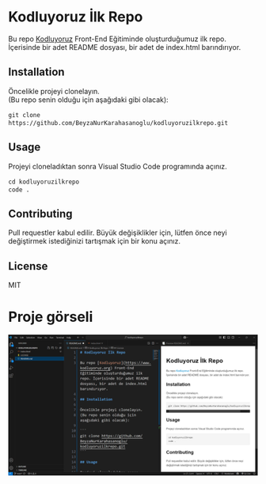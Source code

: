 # Kodluyoruz İlk Repo

Bu repo [Kodluyoruz](https://www.kodluyoruz.org) Front-End Eğitiminde oluşturduğumuz ilk repo. İçerisinde bir adet README dosyası, bir adet de index.html barındırıyor.

## Installation

Öncelikle projeyi clonelayın.  
(Bu repo senin olduğu için aşağıdaki gibi olacak):

```
git clone https://github.com/BeyzaNurKarahasanoglu/kodluyoruzilkrepo.git
```

## Usage

Projeyi cloneladıktan sonra Visual Studio Code programında açınız.
```
cd kodluyoruzilkrepo
code .
```
## Contributing

Pull requestler kabul edilir. Büyük değişiklikler için, lütfen önce neyi değiştirmek istediğinizi tartışmak için bir konu açınız.

## License

MIT

# Proje görseli

![ekran görüntüsü](image.png)
